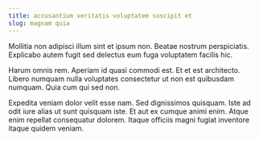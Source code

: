 ```yaml
---
title: accusantium veritatis voluptatem suscipit et
slug: magnam quia
---
```


Mollitia non adipisci illum sint et ipsum non. Beatae nostrum perspiciatis. Explicabo autem fugit sed delectus eum fuga voluptatem facilis hic.

Harum omnis rem. Aperiam id quasi commodi est. Et et est architecto. Libero numquam nulla voluptates consectetur ut non est quibusdam numquam. Quia cum qui sed non.

Expedita veniam dolor velit esse nam. Sed dignissimos quisquam. Iste ad odit iure alias ut sunt quisquam iste. Et aut ex cumque animi enim. Atque enim repellat consequatur dolorem. Itaque officiis magni fugiat inventore itaque quidem veniam.
